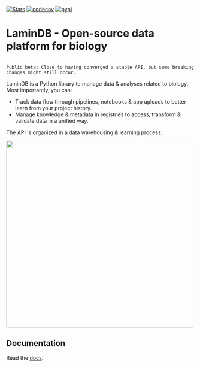 [![Stars](https://img.shields.io/github/stars/laminlabs/lamindb?logo=GitHub&color=yellow)](https://github.com/laminlabs/lamindb)
[![codecov](https://codecov.io/gh/laminlabs/lamindb/branch/main/graph/badge.svg?token=VKMRJ7OWR3)](https://codecov.io/gh/laminlabs/lamindb)
[![pypi](https://img.shields.io/pypi/v/lamindb?color=blue&label=pypi%20package)](https://pypi.org/project/lamindb)

# LaminDB - Open-source data platform for biology

```{warning}

Public beta: Close to having converged a stable API, but some breaking changes might still occur.

```

LaminDB is a Python library to manage data & analyses related to biology. Most importantly, you can:

- Track data flow through pipelines, notebooks & app uploads to better learn from your project history.
- Manage knowledge & metadata in registries to access, transform & validate data in a unified way.

The API is organized in a data warehousing & learning process:

<img src="https://lamin-site-assets.s3.amazonaws.com/.lamindb/BunYmHkyFLITlM5MYQS2.png" width="500px">

## Documentation

Read the [docs](https://lamin.ai/docs).
